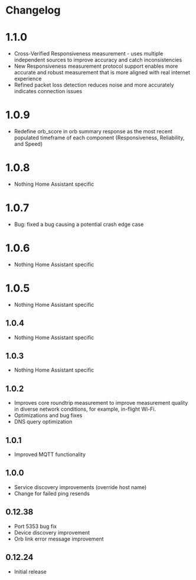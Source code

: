 # Changelog

# 1.1.0
- Cross-Verified Responsiveness measurement - uses multiple independent sources to improve accuracy and catch inconsistencies
- New Responsiveness measurement protocol support enables more accurate and robust measurement that is more aligned with real internet experience
- Refined packet loss detection reduces noise and more accurately indicates connection issues

# 1.0.9
- Redefine orb_score in orb summary response as the most recent populated timeframe of each component (Responsiveness, Reliability, and Speed)

# 1.0.8
- Nothing Home Assistant specific

# 1.0.7
- Bug: fixed a bug causing a potential crash edge case

# 1.0.6
- Nothing Home Assistant specific

# 1.0.5
- Nothing Home Assistant specific

## 1.0.4
- Nothing Home Assistant specific

## 1.0.3
- Nothing Home Assistant specific

## 1.0.2
- Improves core roundtrip measurement to improve measurement quality in diverse network conditions, for example, in-flight Wi-Fi.
- Optimizations and bug fixes
- DNS query optimization

## 1.0.1
- Improved MQTT functionality

## 1.0.0
- Service discovery improvements (override host name)
- Change for failed ping resends

## 0.12.38
- Port 5353 bug fix
- Device discovery improvement
- Orb link error message improvement

## 0.12.24
- Initial release
